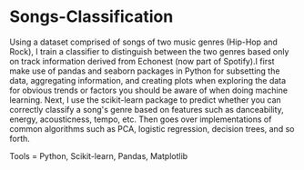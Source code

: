# Songs-Classification
Using a dataset comprised of songs of two music genres (Hip-Hop and Rock), I train a classifier to distinguish between the two genres based only on track information derived from Echonest (now part of Spotify).I first make use of pandas and seaborn packages in Python for subsetting the data, aggregating information, and creating plots when exploring the data for obvious trends or factors you should be aware of when doing machine learning.
Next, I use the scikit-learn package to predict whether you can correctly classify a song's genre based on features such as danceability, energy, acousticness, tempo, etc. Then goes over implementations of common algorithms such as PCA, logistic regression, decision trees, and so forth.

Tools = Python, Scikit-learn, Pandas, Matplotlib
